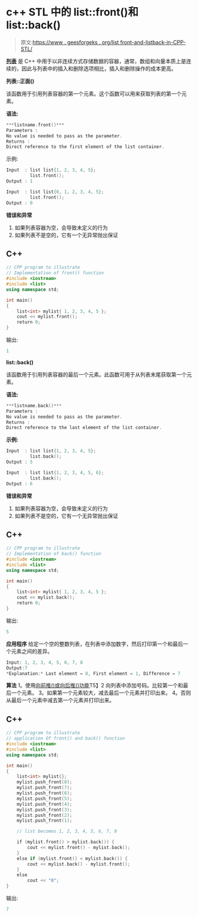 # c++ STL 中的 list::front()和 list::back()

> 原文:[https://www . geesforgeks . org/list front-and-listback-in-CPP-STL/](https://www.geeksforgeeks.org/listfront-and-listback-in-cpp-stl/)

[**列表**](https://www.geeksforgeeks.org/list-cpp-stl/) 是 C++ 中用于以非连续方式存储数据的容器，通常，数组和向量本质上是连续的，因此与列表中的插入和删除选项相比，插入和删除操作的成本更高。

**列表::正面()**

该函数用于引用列表容器的第一个元素。这个函数可以用来获取列表的第一个元素。

**语法:**

```cpp
***listname.front()***
Parameters :
No value is needed to pass as the parameter.
Returns :
Direct reference to the first element of the list container.
```

示例:

```cpp
Input  : list list{1, 2, 3, 4, 5};
         list.front();
Output : 1

Input  : list list{0, 1, 2, 3, 4, 5};
         list.front();
Output : 0
```

**错误和异常**

1.  如果列表容器为空，会导致未定义的行为
2.  如果列表不是空的，它有一个无异常抛出保证

## C++

```cpp
// CPP program to illustrate
// Implementation of front() function
#include <iostream>
#include <list>
using namespace std;

int main()
{
    list<int> mylist{ 1, 2, 3, 4, 5 };
    cout << mylist.front();
    return 0;
}
```

输出:

```cpp
1
```

**list::back()**

该函数用于引用列表容器的最后一个元素。此函数可用于从列表末尾获取第一个元素。

**语法:**

```cpp
***listname.back()***
Parameters :
No value is needed to pass as the parameter.
Returns :
Direct reference to the last element of the list container.
```

**示例:**

```cpp
Input  : list list{1, 2, 3, 4, 5};
         list.back();
Output : 5

Input  : list list{1, 2, 3, 4, 5, 6};
         list.back();
Output : 6
```

**错误和异常**

1.  如果列表容器为空，会导致未定义的行为
2.  如果列表不是空的，它有一个无异常抛出保证

## C++

```cpp
// CPP program to illustrate
// Implementation of back() function
#include <iostream>
#include <list>
using namespace std;

int main()
{
    list<int> mylist{ 1, 2, 3, 4, 5 };
    cout << mylist.back();
    return 0;
}
```

输出:

```cpp
5
```

**应用程序**
给定一个空的整数列表，在列表中添加数字，然后打印第一个和最后一个元素之间的差异。

```cpp
Input: 1, 2, 3, 4, 5, 6, 7, 8
Output:7
*Explanation:* Last element = 8, First element = 1, Difference = 7
```

**算法**
1。使用[向前推()或向后推()功能](https://www.geeksforgeeks.org/listpush_front-listpush_back-c-stl/)T5】2 向列表中添加号码。比较第一个和最后一个元素。
3。如果第一个元素较大，减去最后一个元素并打印出来。
4。否则从最后一个元素中减去第一个元素并打印出来。

## C++

```cpp
// CPP program to illustrate
// application Of front() and back() function
#include <iostream>
#include <list>
using namespace std;

int main()
{
    list<int> mylist{};
    mylist.push_front(8);
    mylist.push_front(7);
    mylist.push_front(6);
    mylist.push_front(5);
    mylist.push_front(4);
    mylist.push_front(3);
    mylist.push_front(2);
    mylist.push_front(1);

    // list becomes 1, 2, 3, 4, 5, 6, 7, 8

    if (mylist.front() > mylist.back()) {
        cout << mylist.front() - mylist.back();
    }
    else if (mylist.front() < mylist.back()) {
        cout << mylist.back() - mylist.front();
    }
    else
        cout << "0";
}
```

输出:

```cpp
7
```